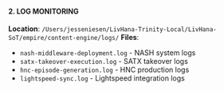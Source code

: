 #### 2. LOG MONITORING

**Location**: `/Users/jesseniesen/LivHana-Trinity-Local/LivHana-SoT/empire/content-engine/logs/`
**Files**:

- `nash-middleware-deployment.log` - NASH system logs
- `satx-takeover-execution.log` - SATX takeover logs
- `hnc-episode-generation.log` - HNC production logs
- `lightspeed-sync.log` - Lightspeed integration logs
